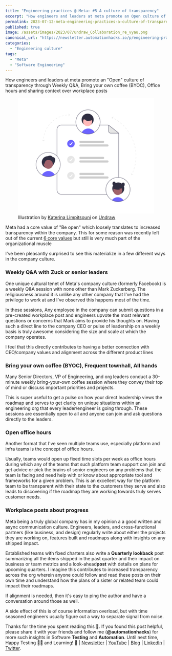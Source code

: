 ```yaml
---
title: "Engineering practices @ Meta: #5 A culture of transparency"
excerpt: "How engineers and leaders at meta promote an Open culture of transparency through Weekly Q&A, Bring your own coffee (BYOC), Office hours and sharing context over workplace posts"
permalink: 2023-07-12-meta-engineering-practices-a-culture-of-transparency
published: true
image: /assets/images/2023/07/undraw_Collaboration_re_vyau.png
canonical_url: "https://newsletter.automationhacks.io/p/engineering-practices-meta-5-a-culture?sd=pf"
categories:
  - "Engineering culture"
tags:
  - "Meta"
  - "Software Engineering"
---
```


How engineers and leaders at meta promote an "Open" culture of transparency through Weekly Q&A, Bring your own coffee (BYOC), Office hours and sharing context over workplace posts

<figure class="image">
    <img src="assets/images/2023/07/undraw_Collaboration_re_vyau.png" alt="Conversation between different people on a document">
    <figcaption> Illustration by <a href="https://twitter.com/ninaLimpi"> Katerina Limpitsouni</a> on <a href="https://undraw.co/">Undraw</a>
    </figcaption>
</figure>

Meta had a core value of "Be open" which loosely translates to increased transparency within the company. This for some reason was recently left out of the current [6 core values](https://www.metacareers.com/facebook-life/) but still is very much part of the organizational muscle

I've been pleasantly surprised to see this materialize in a few different ways in the company culture.

### Weekly Q&A with Zuck or senior leaders

One unique cultural tenet of Meta's company culture (formerly Facebook) is a weekly Q&A session with none other than Mark Zuckerberg. The religiousness around it is unlike any other company that I've had the privilege to work at and I've observed this happens most of the time.

In these sessions, Any employee in the company can submit questions in a pre-created workplace post and engineers upvote the most relevant questions or concerns that Mark aims to provide his thoughts on. Having such a direct line to the company CEO or pulse of leadership on a weekly basis is truly awesome considering the size and scale at which the company operates.

I feel that this directly contributes to having a better connection with CEO/company values and alignment across the different product lines

### Bring your own coffee (BYOC), Frequent townhall, All hands

Many Senior Directors, VP of Engineering, and org leaders conduct a 30-minute weekly bring-your-own coffee session where they convey their top of mind or discuss important priorities and projects.

This is super useful to get a pulse on how your direct leadership views the roadmap and serves to get clarity on unique situations within an engineering org that every leader/engineer is going through. These sessions are essentially open to all and anyone can join and ask questions directly to the leaders.

### Open office hours

Another format that I've seen multiple teams use, especially platform and infra teams is the concept of office hours.

Usually, teams would open up fixed time slots per week as office hours during which any of the teams that such platform team support can join and get advice or pick the brains of senior engineers on any problems that the team is facing and need help with or know about appropriate tool and frameworks for a given problem. This is an excellent way for the platform team to be transparent with their state to the customers they serve and also leads to discovering if the roadmap they are working towards truly serves customer needs.

### Workplace posts about progress

Meta being a truly global company has in my opinion a a good written and async communication culture. Engineers, leaders, and cross-functional partners (like business, and design) regularly write about either the projects they are working on, features built and roadmaps along with insights on any shipped impact.

Established teams with fixed charters also write a **Quarterly lookback** post summarizing all the items shipped in the past quarter and their impact on business or team metrics and a look-ahead**post** with details on plans for upcoming quarters. I imagine this contributes to increased transparency across the org wherein anyone could follow and read these posts on their own time and understand how the plans of a sister or related team could impact their roadmaps.

If alignment is needed, then it's easy to ping the author and have a conversation around those as well.

A side effect of this is of course information overload, but with time seasoned engineers usually figure out a way to separate signal from noise.

Thanks for the time you spent reading this 🙌. If you found this post helpful, please share it with your friends and follow me (**@automationhacks**) for more such insights in Software **Testing** and **Automation**. Until next time, Happy Testing 🕵🏻 and Learning! 🌱 | [Newsletter](https://newsletter.automationhacks.io/) | [YouTube](https://www.youtube.com/@automationhacks) | [Blog](https://automationhacks.io/) | [LinkedIn](https://www.linkedin.com/in/automationhacks/) | [Twitter](https://twitter.com/automationhacks).
